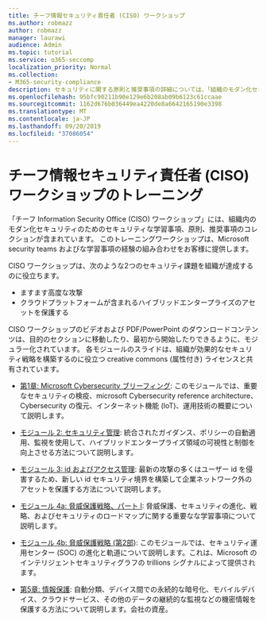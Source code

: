 ```yaml
---
title: チーフ情報セキュリティ責任者 (CISO) ワークショップ
ms.author: robmazz
author: robmazz
manager: laurawi
audience: Admin
ms.topic: tutorial
ms.service: o365-seccomp
localization_priority: Normal
ms.collection:
- M365-security-compliance
description: セキュリティに関する原則と推奨事項の詳細については、「組織のモダン化セキュリティ」を参照してください。
ms.openlocfilehash: 95bfc90211b90e129e6b208ab09b6123c61ccaae
ms.sourcegitcommit: 1162d676b036449ea4220de8a6642165190e3398
ms.translationtype: MT
ms.contentlocale: ja-JP
ms.lasthandoff: 09/20/2019
ms.locfileid: "37086054"
---
```

# <a name="chief-information-security-officer-ciso-workshop-training"></a>チーフ情報セキュリティ責任者 (CISO) ワークショップのトレーニング

「チーフ Information Security Office (CISO) ワークショップ」には、組織内のモダン化セキュリティのためのセキュリティな学習事項、原則、推奨事項のコレクションが含まれています。 このトレーニングワークショップは、Microsoft security teams およびな学習事項の経験の組み合わせをお客様に提供します。

CISO ワークショップは、次のような2つのセキュリティ課題を組織が達成するのに役立ちます。

- ますます高度な攻撃
- クラウドプラットフォームが含まれるハイブリッドエンタープライズのアセットを保護する

CISO ワークショップのビデオおよび PDF/PowerPoint のダウンロードコンテンツは、目的のセクションに移動したり、最初から開始したりできるように、モジュラー化されています。 各モジュールのスライドは、組織が効果的なセキュリティ戦略を構築するのに役立つ creative commons (属性付き) ライセンスと共有されています。

- [第1章: Microsoft Cybersecurity ブリーフィング](ciso-workshop-module-1.md): このモジュールでは、重要なセキュリティの検疫、microsoft Cybersecurity reference architecture、Cybersecurity の復元、インターネット機能 (IoT)、運用技術の概要について説明します。

- [モジュール 2: セキュリティ管理](ciso-workshop-module-2.md): 統合されたガイダンス、ポリシーの自動適用、監視を使用して、ハイブリッドエンタープライズ領域の可視性と制御を向上させる方法について説明します。

- [モジュール 3: id およびアクセス管理](ciso-workshop-module-3.md): 最新の攻撃の多くはユーザー id を侵害するため、新しい id セキュリティ境界を構築して企業ネットワーク外のアセットを保護する方法について説明します。

- [モジュール 4a: 脅威保護戦略、パート I](ciso-workshop-module-4a.md): 脅威保護、セキュリティの進化、戦略、およびセキュリティのロードマップに関する重要なな学習事項について説明します。

- [モジュール 4b: 脅威保護戦略 (第2部](ciso-workshop-module-4b.md)): このモジュールでは、セキュリティ運用センター (SOC) の進化と軌道について説明します。これは、Microsoft のインテリジェントセキュリティグラフの trillions シグナルによって提供されます。

- [第5章: 情報保護](ciso-workshop-module-5.md): 自動分類、デバイス間での永続的な暗号化、モバイルデバイス、クラウドサービス、その他のデータの継続的な監視などの機密情報を保護する方法について説明します。会社の資産。
